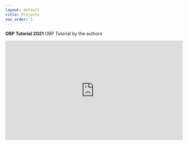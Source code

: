 ```yaml
---
layout: default
title: Projects
nav_order: 3
---
```


**OBP Tutorial 2021**
OBP Tutorial by the authors

<iframe width="560" height="315" src="https://www.youtube.com/watch?v=HMo9fQMVB4w&feature=emb_logo" title="YouTube video player" frameborder="0" allow="accelerometer; autoplay; clipboard-write; encrypted-media; gyroscope; picture-in-picture" allowfullscreen></iframe>